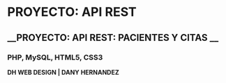 # PROYECTO: API REST

## __PROYECTO: API REST: PACIENTES Y CITAS __

### PHP, MySQL, HTML5, CSS3

__DH WEB DESIGN | DANY HERNANDEZ__